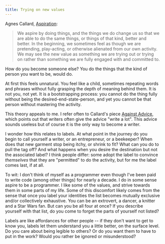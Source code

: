 ```yaml
---
title: Trying on new values
---
```


Agnes Callard, [Aspiration](https://amzn.to/3enngmN):

> We aspire by doing things, and the things we do change us so that we are able to do the same things, or things of that kind, better and better. In the beginning, we sometimes feel as though we are pretending, play-acting, or otherwise alienated from our own activity. We may see the new value as something we are trying out or trying on rather than something we are fully engaged with and committed to.
                
How do you become someone else? You do the things that the kind of person you want to be, would do. 

At first this feels unnatural. You feel like a child, sometimes repeating words and phrases without fully grasping the depth of meaning behind them. It is not you, not yet. It is a bootstrapping process: you cannot do the thing fully without being the desired-end-state-person, and yet you cannot be that person without mastering the activity.

This theory appeals to me. I refer often to Callard's piece [Against Advice](https://thepointmag.com/2019/examined-life/against-advice-agnes-callard), which points out that writers often give the advice "write a lot". This advice sounds useless but of course it is the only way to become a writer.

I wonder how this relates to labels. At what point in the journey do you begin to call yourself a writer, or an entrepreneur, or a beekeeper? When does that new garment stop being itchy, or shrink to fit? What can you do to pull the tag off? And what happens when you desire the destination but not the associated label? I think people differ: some adopt the label to convince *themselves* that they are "permitted" to do the activity, but for me the label comes last, if at all. 

To wit: I don't think of myself as a programmer even though I've been paid to write code (among other things) for nearly a decade. I do in some sense aspire to be a programmer. I like some of the values, and strive towards them in some parts of my life. Some of this discomfort likely comes from the sense that once you label your identities the list becomes mutually exclusive and/or collectively exhaustive. You can be an extrovert, a dancer, a knitter and a Star Wars fan. But can you be all four at once? If you describe yourself with that list, do you come to forget the parts of yourself not listed?

Labels are like affordances for other people -- if they don't want to get to know you, labels let them understand you a little better, on the surface level. Do you care about being legible to others? Or do you want them to have to put in the work? Would you rather be ignored or misunderstood?
